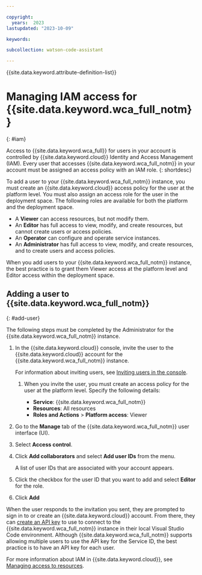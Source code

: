 ```yaml
---

copyright:
  years:  2023
lastupdated: "2023-10-09"

keywords:

subcollection: watson-code-assistant

---
```


{{site.data.keyword.attribute-definition-list}}



# Managing IAM access for {{site.data.keyword.wca_full_notm}}
{: #iam}

Access to {{site.data.keyword.wca_full}} for users in your account is controlled by {{site.data.keyword.cloud}} Identity and Access Management (IAM). Every user that accesses {{site.data.keyword.wca_full_notm}} in your account must be assigned an access policy with an IAM role.
{: shortdesc}

To add a user to your {{site.data.keyword.wca_full_notm}} instance, you must create an {{site.data.keyword.cloud}} access policy for the user at the platform level. You must also assign an access role for the user in the deployment space. The following roles are available for both the platform and the deployment space.

* A **Viewer** can access resources, but not modify them.
* An **Editor** has full access to view, modify, and create resources, but cannot create users or access policies.
* An **Operator** can configure and operate service instances.
* An **Administrator** has full access to view, modify, and create resources, and to create users and access policies.

When you add users to your {{site.data.keyword.wca_full_notm}} instance, the best practice is to grant them Viewer access at the platform level and Editor access within the deployment space.

## Adding a user to {{site.data.keyword.wca_full_notm}}
{: #add-user}

The following steps must be completed by the Administrator for the {{site.data.keyword.wca_full_notm}} instance.

1. In the {{site.data.keyword.cloud}} console, invite the user to the {{site.data.keyword.cloud}} account for the {{site.data.keyword.wca_full_notm}} instance.

    For information about inviting users, see [Inviting users in the console](/docs/account?topic=account-iamuserinv&interface=ui).

    1. When you invite the user, you must create an access policy for the user at the platform level. Specify the following details:

        * **Service**: {{site.data.keyword.wca_full_notm}}
        * **Resources**: All resources
        * **Roles and Actions** > **Platform access**: Viewer

1. Go to the **Manage** tab of the {{site.data.keyword.wca_full_notm}} user interface (UI).

1. Select **Access control**.

1. Click **Add collaborators** and select **Add user IDs** from the menu.

   A list of user IDs that are associated with your account appears.

1. Click the checkbox for the user ID that you want to add and select **Editor** for the role.

1. Click **Add**

When the user responds to the invitation you sent, they are prompted to sign in to or create an {{site.data.keyword.cloud}} account. From there, they can [create an API key](/docs/account?topic=account-userapikey&interface=ui) to use to connect to the {{site.data.keyword.wca_full_notm}} instance in their local Visual Studio Code environment. Although {{site.data.keyword.wca_full_notm}} supports allowing multiple users to use the API key for the Service ID, the best practice is to have an API key for each user.

For more information about IAM in {{site.data.keyword.cloud}}, see [Managing access to resources](/docs/account?topic=account-assign-access-resources&interface=ui).
